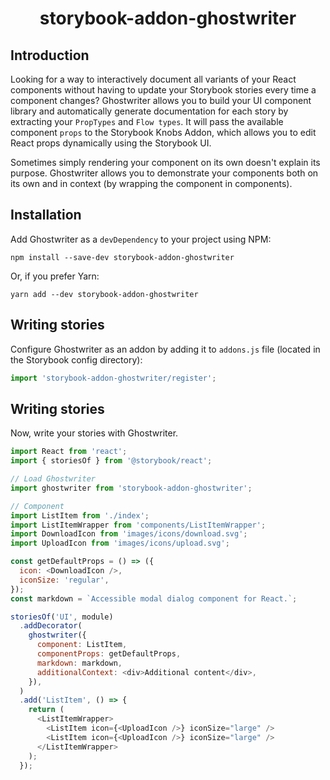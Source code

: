 <h1 align="center">storybook-addon-ghostwriter</h1>

## Introduction

Looking for a way to interactively document all variants of your React components without having to update your Storybook stories every time a component changes? Ghostwriter allows you to build your UI component library and automatically generate documentation for each story by extracting your `PropTypes` and `Flow types`. It will pass the available component `props` to the Storybook Knobs Addon, which allows you to edit React props dynamically using the Storybook UI.

Sometimes simply rendering your component on its own doesn't explain its purpose. Ghostwriter allows you to demonstrate your components both on its own and in context (by wrapping the component in components).

## Installation

Add Ghostwriter as a `devDependency` to your project using NPM:

```
npm install --save-dev storybook-addon-ghostwriter
```

Or, if you prefer Yarn:

```
yarn add --dev storybook-addon-ghostwriter
```

## Writing stories

Configure Ghostwriter as an addon by adding it to `addons.js` file (located in the Storybook config directory):

```js
import 'storybook-addon-ghostwriter/register';
```

## Writing stories

Now, write your stories with Ghostwriter.

```js
import React from 'react';
import { storiesOf } from '@storybook/react';

// Load Ghostwriter
import ghostwriter from 'storybook-addon-ghostwriter';

// Component
import ListItem from './index';
import ListItemWrapper from 'components/ListItemWrapper';
import DownloadIcon from 'images/icons/download.svg';
import UploadIcon from 'images/icons/upload.svg';

const getDefaultProps = () => ({
  icon: <DownloadIcon />,
  iconSize: 'regular',
});
const markdown = `Accessible modal dialog component for React.`;

storiesOf('UI', module)
  .addDecorator(
    ghostwriter({
      component: ListItem,
      componentProps: getDefaultProps,
      markdown: markdown,
      additionalContext: <div>Additional content</div>,
    }),
  )
  .add('ListItem', () => {
    return (
      <ListItemWrapper>
        <ListItem icon={<UploadIcon />} iconSize="large" />
        <ListItem icon={<UploadIcon />} iconSize="large" />
      </ListItemWrapper>
    );
  });
```
